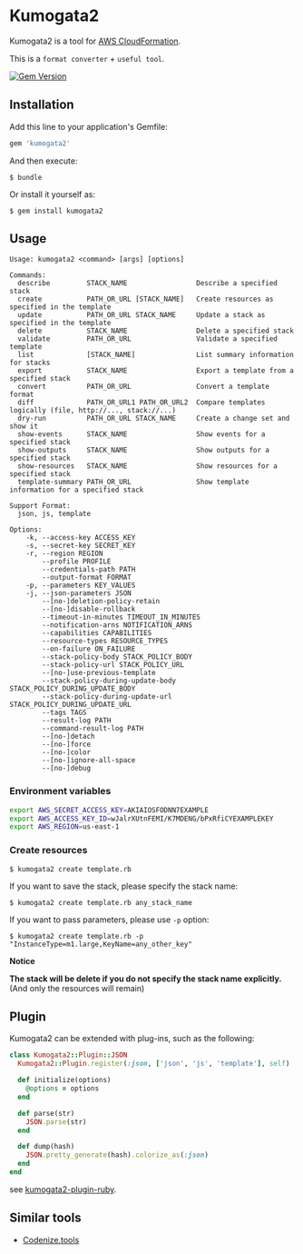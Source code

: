 # Kumogata2

Kumogata2 is a tool for [AWS CloudFormation](https://aws.amazon.com/cloudformation/).

This is a `format converter` + `useful tool`.

[![Gem Version](https://badge.fury.io/rb/kumogata2.png?201406152020)](http://badge.fury.io/rb/kumogata2)

## Installation

Add this line to your application's Gemfile:

```ruby
gem 'kumogata2'
```

And then execute:

    $ bundle

Or install it yourself as:

    $ gem install kumogata2

## Usage

```
Usage: kumogata2 <command> [args] [options]

Commands:
  describe         STACK_NAME                 Describe a specified stack
  create           PATH_OR_URL [STACK_NAME]   Create resources as specified in the template
  update           PATH_OR_URL STACK_NAME     Update a stack as specified in the template
  delete           STACK_NAME                 Delete a specified stack
  validate         PATH_OR_URL                Validate a specified template
  list             [STACK_NAME]               List summary information for stacks
  export           STACK_NAME                 Export a template from a specified stack
  convert          PATH_OR_URL                Convert a template format
  diff             PATH_OR_URL1 PATH_OR_URL2  Compare templates logically (file, http://..., stack://...)
  dry-run          PATH_OR_URL STACK_NAME     Create a change set and show it
  show-events      STACK_NAME                 Show events for a specified stack
  show-outputs     STACK_NAME                 Show outputs for a specified stack
  show-resources   STACK_NAME                 Show resources for a specified stack
  template-summary PATH_OR_URL                Show template information for a specified stack

Support Format:
  json, js, template

Options:
    -k, --access-key ACCESS_KEY
    -s, --secret-key SECRET_KEY
    -r, --region REGION
        --profile PROFILE
        --credentials-path PATH
        --output-format FORMAT
    -p, --parameters KEY_VALUES
    -j, --json-parameters JSON
        --[no-]deletion-policy-retain
        --[no-]disable-rollback
        --timeout-in-minutes TIMEOUT_IN_MINUTES
        --notification-arns NOTIFICATION_ARNS
        --capabilities CAPABILITIES
        --resource-types RESOURCE_TYPES
        --on-failure ON_FAILURE
        --stack-policy-body STACK_POLICY_BODY
        --stack-policy-url STACK_POLICY_URL
        --[no-]use-previous-template
        --stack-policy-during-update-body STACK_POLICY_DURING_UPDATE_BODY
        --stack-policy-during-update-url STACK_POLICY_DURING_UPDATE_URL
        --tags TAGS
        --result-log PATH
        --command-result-log PATH
        --[no-]detach
        --[no-]force
        --[no-]color
        --[no-]ignore-all-space
        --[no-]debug
```

### Environment variables

```sh
export AWS_SECRET_ACCESS_KEY=AKIAIOSFODNN7EXAMPLE
export AWS_ACCESS_KEY_ID=wJalrXUtnFEMI/K7MDENG/bPxRfiCYEXAMPLEKEY
export AWS_REGION=us-east-1
```

### Create resources

    $ kumogata2 create template.rb

If you want to save the stack, please specify the stack name:

    $ kumogata2 create template.rb any_stack_name

If you want to pass parameters, please use `-p` option:

    $ kumogata2 create template.rb -p "InstanceType=m1.large,KeyName=any_other_key"


**Notice**

**The stack will be delete if you do not specify the stack name explicitly.**
(And only the resources will remain)

## Plugin

Kumogata2 can be extended with plug-ins, such as the following:

```ruby
class Kumogata2::Plugin::JSON
  Kumogata2::Plugin.register(:json, ['json', 'js', 'template'], self)

  def initialize(options)
    @options = options
  end

  def parse(str)
    JSON.parse(str)
  end

  def dump(hash)
    JSON.pretty_generate(hash).colorize_as(:json)
  end
end
```

see [kumogata2-plugin-ruby](https://github.com/winebarrel/kumogata2-plugin-ruby).

## Similar tools
* [Codenize.tools](http://codenize.tools/)
